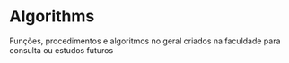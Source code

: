 # Algorithms
Funções, procedimentos e algoritmos no geral criados na faculdade para consulta ou estudos futuros
